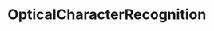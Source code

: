 # OpticalCharacterRecognition
<script src="https://gist.github.com/ujhrkzy/2e0e206f7495470e66f4.js"></script>
